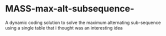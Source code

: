 # MASS-max-alt-subsequence-
A dynamic coding solution to solve the maximum alternating sub-sequence using a single table that i thought was an interesting idea
